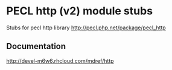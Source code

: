 PECL http (v2) module stubs
===========================

Stubs for pecl http library http://pecl.php.net/package/pecl_http

Documentation
-------------

http://devel-m6w6.rhcloud.com/mdref/http
